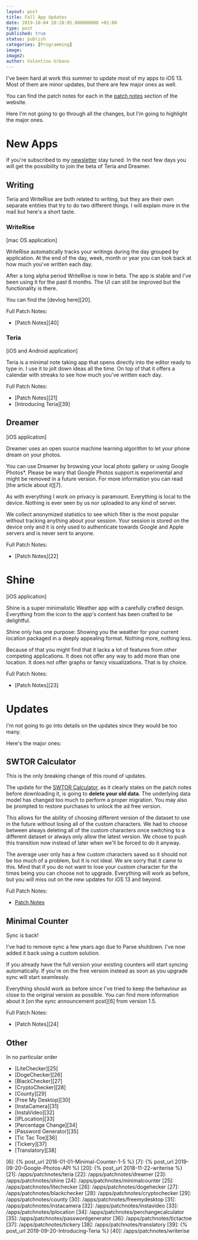 ```yaml
---
layout: post
title: Fall App Updates
date: 2019-10-04 20:28:05.000000000 +01:00
type: post
published: true
status: publish
categories: [Programming]
image:
image2:
author: Valentino Urbano
---
```



I've been hard at work this summer to update most of my apps to iOS 13. Most of them are minor updates, but there are few major ones as well.

You can find the patch notes for each in the [patch notes][1] section of the website.

Here I'm not going to go through all the changes, but I'm going to highlight the major ones.

# New Apps

If you're subscribed to my [newsletter][4] stay tuned. In the next few days you will get the possibility to join the beta of Teria and Dreamer.


## Writing

Teria and WriteRise are both related to writing, but they are their own separate entities that try to do two different things. I will explain more in the mail but here's a short taste.

### WriteRise
[mac OS application]

WriteRise automatically tracks your writings during the day grouped by application. At the end of the day, week, month or year you can look back at how much you've written each day.

After a long alpha period WriteRise is now in beta. The app is stable and I've been using it for the past 6 months. The UI can still be improved but the functionality is there.

You can find the [devlog here][20].

Full Patch Notes:
- [Patch Notes][40]

### Teria
[iOS and Android application]

Teria is a minimal note taking app that opens directly into the editor ready to type in. I use it to jolt down ideas all the time. On top of that it offers a calendar with streaks to see how much you've written each day.

Full Patch Notes:
- [Patch Notes][21]
- [Introducing Teria][39]

## Dreamer
[iOS application]

Dreamer uses an open source machine learning algorithm to let your phone dream on your photos.

You can use Dreamer by browsing your local photo gallery or using Google Photos*. Please be wary that Google Photos support is experimental and might be removed in a future version. For more information you can read [the article about it][7].

As with everything I work on privacy is paramount. Everything is local to the device. Nothing is ever seen by us nor uploaded to any kind of server.

We collect anonymized statistics to see which filter is the most popular without tracking anything about your session. Your session is stored on the device only and it is only used to authenticate towards Google and Apple servers and is never sent to anyone.

Full Patch Notes:
- [Patch Notes][22]

# Shine
[iOS application]

Shine is a super minimalistic Weather app with a carefully crafted design. Everything from the icon to the app's content has been crafted to be delightful.

Shine only has one purpose: Showing you the weather for your current location packaged in a deeply appealing format. Nothing more, nothing less.

Because of that you might find that it lacks a lot of features from other competing applications. It does not offer any way to add more than one location. It does not offer graphs or fancy visualizations. That is by choice.

Full Patch Notes:
- [Patch Notes][23]

# Updates

I'm not going to go into details on the updates since they would be too many.

Here's the major ones:

## SWTOR Calculator

This is the only breaking change of this round of updates.

The update for the [SWTOR Calculator][2], as it clearly states on the patch notes before downloading it, is going to **delete your old data**. The underlying data model has changed too much to perform a proper migration. You may also be prompted to restore purchases to unlock the ad free version.

This allows for the ability of choosing different version of the dataset to use in the future without losing all of the custom characters. We had to choose between always deleting all of the custom characters once switching to a different dataset or always only allow the latest version. We chose to push this transition now instead of later when we'll be forced to do it anyway.

The average user only has a few custom characters saved so it should not be too much of a problem, but it is not ideal. We are sorry that it came to this. Mind that if you do not want to lose your custom character for the times being you can choose not to upgrade. Everything will work as before, but you will miss out on the new updates for iOS 13 and beyond.

Full Patch Notes:
- [Patch Notes][3]

## Minimal Counter

Sync is back!

I've had to remove sync a few years ago due to Parse shutdown. I've now added it back using a custom solution.

If you already have the full version your existing counters will start syncing automatically. If you're on the free version instead as soon as you upgrade sync will start
seamlessly.

Everything should work as before since I've tried to keep the behaviour as close to the original version as possible. You can find more information about it [on the sync announcement post][6] from version 1.5.

Full Patch Notes:
- [Patch Notes][24]

## Other

In no particular order

- [LiteChecker][25]
- [DogeChecker][26]
- [BlackChecker][27]
- [CryptoChecker][28]
- [County][29]
- [Free My Desktop][30]
- [InstaCamera][31]
- [InstaVideo][32]
- [IPLocation][33]
- [Percentage Change][34]
- [Password Generator][35]
- [Tic Tac Toe][36]
- [Tickery][37]
- [Translatory][38]

[1]: /apps/patchnotes
[4]: /newsletter
[2]: /apps/ios/swtorcalculator
[3]: /apps/patchnotes/swtorcalculator
[6]: {% post_url 2016-01-01-Minimal-Counter-1-5 %}
[7]: {% post_url 2019-09-20-Google-Photos-API %}
[20]: {% post_url 2018-11-22-writerise %}
[21]: /apps/patchnotes/teria
[22]: /apps/patchnotes/dreamer
[23]: /apps/patchnotes/shine
[24]: /apps/patchnotes/minimalcounter
[25]: /apps/patchnotes/litechecker
[26]: /apps/patchnotes/dogehecker
[27]: /apps/patchnotes/blackchecker
[28]: /apps/patchnotes/cryptochecker
[29]: /apps/patchnotes/county
[30]: /apps/patchnotes/freemydesktop
[31]: /apps/patchnotes/instacamera
[32]: /apps/patchnotes/instavideo
[33]: /apps/patchnotes/iplocation
[34]: /apps/patchnotes/perchangecalculator
[35]: /apps/patchnotes/passwordgenerator
[36]: /apps/patchnotes/tictactoe
[37]: /apps/patchnotes/tickery
[38]: /apps/patchnotes/translatory
[39]: {% post_url 2019-09-20-Introducing-Teria %}
[40]: /apps/patchnotes/writerise